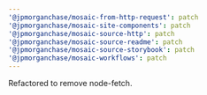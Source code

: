 ```yaml
---
'@jpmorganchase/mosaic-from-http-request': patch
'@jpmorganchase/mosaic-site-components': patch
'@jpmorganchase/mosaic-source-http': patch
'@jpmorganchase/mosaic-source-readme': patch
'@jpmorganchase/mosaic-source-storybook': patch
'@jpmorganchase/mosaic-workflows': patch
---
```


Refactored to remove node-fetch.
